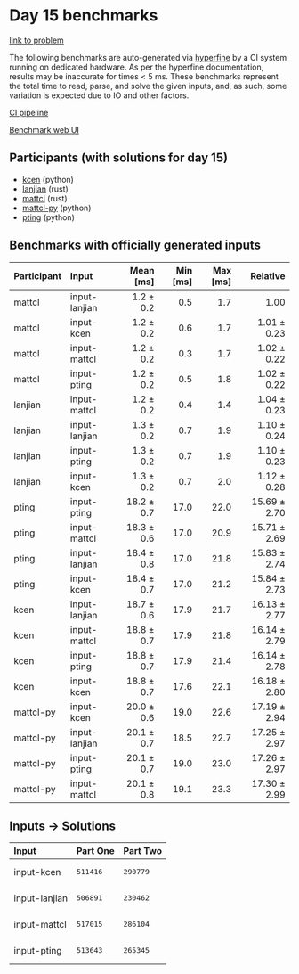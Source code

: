 # Day 15 benchmarks

[link to problem](https://adventofcode.com/2023/day/15)

The following benchmarks are auto-generated via
[hyperfine](https://github.com/sharkdp/hyperfine) by a CI system running on
dedicated hardware. As per the hyperfine documentation, results may be
inaccurate for times < 5 ms. These benchmarks represent the total time to read,
parse, and solve the given inputs, and, as such, some variation is expected due
to IO and other factors.

[CI pipeline](http://ci.papercode.net:8080/teams/main/pipelines/aoc2023)

[Benchmark web UI](https://aoc.ancalagon.black)


## Participants (with solutions for day 15)

- [kcen](https://github.com/kcen/aoc2023) (python)
- [lanjian](https://github.com/lanjian/aoc-2023) (rust)
- [mattcl](https://github.com/mattcl/aoc2023) (rust)
- [mattcl-py](https://github.com/mattcl/aoc2023-py) (python)
- [pting](https://github.com/pting/aoc2023) (python)


## Benchmarks with officially generated inputs

| Participant | Input | Mean [ms] | Min [ms] | Max [ms] | Relative |
|:---|:---|---:|---:|---:|---:|
| mattcl | input-lanjian | 1.2 ± 0.2 | 0.5 | 1.7 | 1.00 |
| mattcl | input-kcen | 1.2 ± 0.2 | 0.6 | 1.7 | 1.01 ± 0.23 |
| mattcl | input-mattcl | 1.2 ± 0.2 | 0.3 | 1.7 | 1.02 ± 0.22 |
| mattcl | input-pting | 1.2 ± 0.2 | 0.5 | 1.8 | 1.02 ± 0.22 |
| lanjian | input-mattcl | 1.2 ± 0.2 | 0.4 | 1.4 | 1.04 ± 0.23 |
| lanjian | input-lanjian | 1.3 ± 0.2 | 0.7 | 1.9 | 1.10 ± 0.24 |
| lanjian | input-pting | 1.3 ± 0.2 | 0.7 | 1.9 | 1.10 ± 0.23 |
| lanjian | input-kcen | 1.3 ± 0.2 | 0.7 | 2.0 | 1.12 ± 0.28 |
| pting | input-pting | 18.2 ± 0.7 | 17.0 | 22.0 | 15.69 ± 2.70 |
| pting | input-mattcl | 18.3 ± 0.6 | 17.0 | 20.9 | 15.71 ± 2.69 |
| pting | input-lanjian | 18.4 ± 0.8 | 17.0 | 21.8 | 15.83 ± 2.74 |
| pting | input-kcen | 18.4 ± 0.7 | 17.0 | 21.2 | 15.84 ± 2.73 |
| kcen | input-lanjian | 18.7 ± 0.6 | 17.9 | 21.7 | 16.13 ± 2.77 |
| kcen | input-mattcl | 18.8 ± 0.7 | 17.9 | 21.8 | 16.14 ± 2.79 |
| kcen | input-pting | 18.8 ± 0.7 | 17.9 | 21.4 | 16.14 ± 2.78 |
| kcen | input-kcen | 18.8 ± 0.7 | 17.6 | 22.1 | 16.18 ± 2.80 |
| mattcl-py | input-kcen | 20.0 ± 0.6 | 19.0 | 22.6 | 17.19 ± 2.94 |
| mattcl-py | input-lanjian | 20.1 ± 0.7 | 18.5 | 22.7 | 17.25 ± 2.97 |
| mattcl-py | input-pting | 20.1 ± 0.7 | 19.0 | 23.0 | 17.26 ± 2.97 |
| mattcl-py | input-mattcl | 20.1 ± 0.8 | 19.1 | 23.3 | 17.30 ± 2.99 |


## Inputs -> Solutions

| Input | Part One | Part Two |
|:---|:---|:---|
|input-kcen|<pre>511416</pre>|<pre>290779</pre>|
|input-lanjian|<pre>506891</pre>|<pre>230462</pre>|
|input-mattcl|<pre>517015</pre>|<pre>286104</pre>|
|input-pting|<pre>513643</pre>|<pre>265345</pre>|